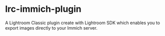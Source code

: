 # lrc-immich-plugin

A Lightroom Classic plugin create with Lightroom SDK which enables you to export images directly to your Immich server.
